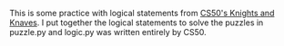 This is some practice with logical statements from [CS50's Knights and Knaves](https://cs50.harvard.edu/ai/2024/projects/1/knights/). I put together the logical statements to solve the puzzles in puzzle.py and logic.py was written entirely by CS50.